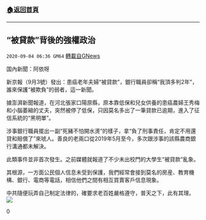 ###  [:house:返回首頁](https://github.com/ourhimalayas/txt)
---

## “被貸款”背後的強權政治
`2020-09-04 06:36 GM64` [轉載自GNews](https://gnews.org/zh-hant/333417/)

国內新聞：阿依呀

新京報（9月3號）發出：患癌老年夫婦“被貸款”，銀行職員卻稱“我頂多判2年”，誰來保護“被欺負”的弱者，這一新聞。

據澎湃新聞報道，在河北張家口陽原縣，原本靠低保和兒女供養的患癌農婦王秀梅和小腦萎縮的丈夫，突然被停了低保，只因莫名多出了一筆貸款已逾期，進入了征信系統的“黑明單”。

涉事銀行職員擺出一副“死豬不怕開水燙”的樣子，拿“負了刑事責任，肯定不用還貸和賠償了”來唬人。善良的老兩口從2019年5月至今，多次跟涉事的該縣農商銀行溝通都未解決。

此類事件並非首次發生。之前媒體就報道了不少未出校門的大學生“被貸款”亂象。

其根源，一方面公民個人信息未受到保護，我們經常會接到莫名的房産、教育機構、銀行、電商等電話，相信他們之間有相互買賣客戶信息現象。

中共隨便玩弄自己制定法律的，確要求老百姓嚴格遵守，普天之下，此有其理。
![](https://s3.amazonaws.com/gnews-media-offload/wp-content/uploads/2020/09/04063159/image0-5-1.jpg)


0
